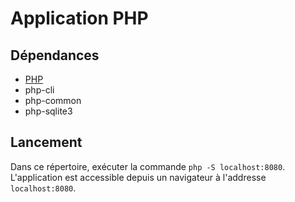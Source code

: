 # Application PHP

## Dépendances

- [PHP](https://www.php.net/)
- php-cli
- php-common
- php-sqlite3

## Lancement

Dans ce répertoire, exécuter la commande `php -S localhost:8080`.
L'application est accessible depuis un navigateur à l'addresse `localhost:8080`.
